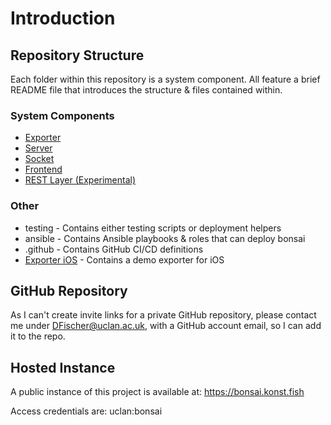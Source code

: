 # Introduction

## Repository Structure
Each folder within this repository is a system component. All feature a brief README file that introduces the structure & files contained within.

### System Components
 - [Exporter](bonsai_exporter_base/README.md)
 - [Server](bonsai_server/README.md)
 - [Socket](bonsai_socket/README.md)
 - [Frontend](bonsai_frontend/README.md)
 - [REST Layer (Experimental)](bonsai_rest_layer/README.md)

### Other
 - testing - Contains either testing scripts or deployment helpers
 - ansible - Contains Ansible playbooks & roles that can deploy bonsai
 - .github - Contains GitHub CI/CD definitions
 - [Exporter iOS](testing/bonsai-exporter-ios/README.md) - Contains a demo exporter for iOS

## GitHub Repository
As I can't create invite links for a private GitHub repository, please contact me under [DFischer@uclan.ac.uk](mailto:DFischer@uclan.ac.uk), with a GitHub account email, so I can add it to the repo.

## Hosted Instance
A public instance of this project is available at: https://bonsai.konst.fish

Access credentials are:
uclan:bonsai